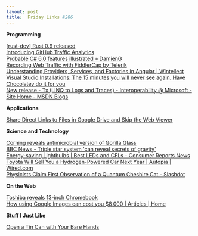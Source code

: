 ```yaml
---
layout: post
title:  Friday Links #286
---
```

**Programming**

[[rust-dev] Rust 0.9 released](https://mail.mozilla.org/pipermail/rust-dev/2014-January/007753.html?utm_source=statuscode&utm_medium=email)  
[Introducing GitHub Traffic Analytics](https://github.com/blog/1672-introducing-github-traffic-analytics)  
[Probable C# 6.0 features illustrated » DamienG](http://damieng.com/blog/2013/12/09/probable-c-6-0-features-illustrated?utm_source=statuscode&utm_medium=email)  
[Recording Web Traffic with FiddlerCap by Telerik](http://fiddler2.com/fiddlercap)  
[Understanding Providers, Services, and Factories in Angular | Wintellect](http://www.wintellect.com/blogs/jlikness/understanding-providers-services-and-factories-in-angular)[  
Visual Studio Installations: The 15 minutes you will never see again. Have Chocolatey do it for you](http://www.mattwrock.com/post/2013/12/30/Visual-Studio-Installations-The-15-minutes-you-will-never-see-again-Dont-do-it-Have-Chocolatey-do-it-for-you.aspx)  
[New release - Tx (LINQ to Logs and Traces) - Interoperability @ Microsoft - Site Home - MSDN Blogs](http://blogs.msdn.com/b/interoperability/archive/2014/01/06/new-release-tx-linq-to-logs-and-traces.aspx)

**Applications**

[Share Direct Links to Files in Google Drive and Skip the Web Viewer](http://lifehacker.com/share-direct-links-to-files-in-google-drive-and-skip-th-1493813665)

**Science and Technology**

[Corning reveals antimicrobial version of Gorilla Glass](http://www.gizmag.com/antimicrobial-corning-gorilla-glass-ces/30349/)  
[BBC News - Triple star system 'can reveal secrets of gravity'](http://www.bbc.co.uk/news/science-environment-25598051)  
[Energy-saving Lightbulbs | Best LEDs and CFLs - Consumer Reports News](http://www.consumerreports.org/cro/news/2014/01/the-best-energy-saving-cfl-led-and-halogen-lightbulbs/index.htm)  
[Toyota Will Sell You a Hydrogen-Powered Car Next Year | Autopia | Wired.com](http://www.wired.com/autopia/2014/01/toyota-hydrogen/)  
[Physicists Claim First Observation of a Quantum Cheshire Cat - Slashdot](http://science.slashdot.org/story/14/01/10/2154233/physicists-claim-first-observation-of-a-quantum-cheshire-cat?utm_source=rss1.0mainlinkanon&utm_medium=feed)

**On the Web**

[Toshiba reveals 13-inch Chromebook](http://www.gizmag.com/toshiba-chromebook-ces/30337/)  
[How using Google Images can cost you $8,000 | Articles | Home](http://www.prdaily.com/Main/Articles/14912.aspx#)

**Stuff I Just Like**

[Open a Tin Can with Your Bare Hands](http://lifehacker.com/open-a-tin-can-with-your-bare-hands-1496726949)
